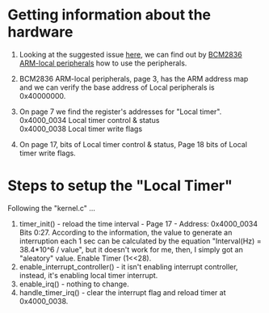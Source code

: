 # Getting information about the hardware

1. Looking at the suggested issue [here](https://github.com/s-matyukevich/raspberry-pi-os/issues/70), we can find out by [BCM2836 ARM-local peripherals](https://www.raspberrypi.org/documentation/hardware/raspberrypi/bcm2836/QA7_rev3.4.pdf) how to use the peripherals.

1. BCM2836 ARM-local peripherals, page 3, has the ARM address map and we can verify the base address of Local peripherals is 0x40000000.

1. On page 7 we find the register's addresses for "Local timer".  
0x4000_0034 Local timer control & status  
0x4000_0038 Local timer write flags

1. On page 17, bits of Local timer control & status, Page 18 bits of Local timer write flags.

# Steps to setup the "Local Timer"

Following the "kernel.c" ...  
1. timer_init() - reload the time interval - Page 17 - Address: 0x4000_0034 Bits 0:27. According to the information, the value to generate an interruption each 1 sec can be calculated by the equation "Interval(Hz) = 38.4*10^6 / value", but it doesn't work for me, then, I simply got an "aleatory" value. Enable Timer (1<<28).  
1. enable_interrupt_controller() - it isn't enabling interrupt controller, instead, it's enabling local timer interrupt.  
1. enable_irq() - nothing to change.  
1. handle_timer_irq() - clear the interrupt flag and reload timer at 0x4000_0038.  